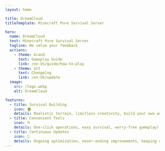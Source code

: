 ```yaml
---
layout: home

title: DreamCloud
titleTemplate: Minecraft Pure Survival Server

hero:
  name: DreamCloud
  text: Minecraft Pure Survival Server
  tagline: We value your feedback
  actions:
    - theme: brand
      text: Gameplay Guide
      link: /en-US/guide/how-to-play
    - theme: alt
      text: Changelog
      link: /en-US/update
  image:
    src: /logo.webp
    alt: DreamCloud

features:
  - title: Survival Building
    icon: 🏠
    details: Realistic terrain, limitless creativity, build your own world in the fantasy land.
  - title: Convenient Tools
    icon: ⛏️
    details: One-click operations, easy survival, worry-free gameplay!
  - title: Continuous Updates
    icon: 🧪
    details: Ongoing optimization, never-ending improvements, keeping up with the times.
---
```


<style>
:root {
  --vp-home-hero-name-color: transparent;
  --vp-home-hero-name-background: -webkit-linear-gradient(120deg, #bd34fe 30%, #41d1ff);

  --vp-home-hero-image-background-image: linear-gradient(-45deg, #bd34fe 50%, #47caff 50%);
  --vp-home-hero-image-filter: blur(44px);
}

@media (min-width: 640px) {
  :root {
    --vp-home-hero-image-filter: blur(56px);
  }
}

@media (min-width: 960px) {
  :root {
    --vp-home-hero-image-filter: blur(68px);
  }
}
</style>
